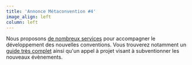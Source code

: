 ```yaml
---
title: 'Annonce Métaconvention #4'
image_align: left
column: left
---
```


Nous proposons [de nombreux services](/nos-services) pour accompagner le développement des nouvelles conventions. Vous trouverez notamment un [guide très complet](/les-conventions/organiser-une-convention) ainsi qu'un appel à projet visant à subventionner les nouveaux évènements.
